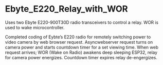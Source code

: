 # Ebyte_E220_Relay_with_WOR
Uses two Ebyte E220-900T30D radio transceivers to control a relay.  WOR is used to wake microcontroller.

Completed coding of Eybte’s E220 radio for remotely switching power to video camera by web browser request.  Asyncwebserver request turns on camera power and starts
countdown timer for a set viewing time.  When web request arrives; WOR (Wake on Radio) awakens deep sleeping ESP32,  relay for camera power energizes. Countdown 
timer expires relay de-engergizes.
